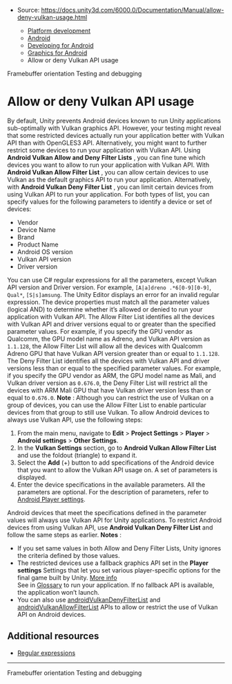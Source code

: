 * Source: https://docs.unity3d.com/6000.0/Documentation/Manual/allow-deny-vulkan-usage.html

  * [Platform development ](https://docs.unity3d.com/6000.0/Documentation/Manual/PlatformSpecific.html)
  * [Android](https://docs.unity3d.com/6000.0/Documentation/Manual/android.html)
  * [Developing for Android](https://docs.unity3d.com/6000.0/Documentation/Manual/android-developing.html)
  * [Graphics for Android](https://docs.unity3d.com/6000.0/Documentation/Manual/android-graphics.html)
  * Allow or deny Vulkan API usage


[](https://docs.unity3d.com/6000.0/Documentation/Manual/vulkan-swapchain-pre-rotation.html)
Framebuffer orientation
[](https://docs.unity3d.com/6000.0/Documentation/Manual/android-testing-and-debugging.html)
Testing and debugging
# Allow or deny Vulkan API usage
By default, Unity prevents Android devices known to run Unity applications sub-optimally with Vulkan graphics API. However, your testing might reveal that some restricted devices actually run your application better with Vulkan API than with OpenGLES3 API. Alternatively, you might want to further restrict some devices to run your application with Vulkan API. Using **Android Vulkan Allow and Deny Filter Lists** , you can fine tune which devices you want to allow to run your application with Vulkan API.
With **Android Vulkan Allow Filter List** , you can allow certain devices to use Vulkan as the default graphics API to run your application. Alternatively, with **Android Vulkan Deny Filter List** , you can limit certain devices from using Vulkan API to run your application. For both types of list, you can specify values for the following parameters to identify a device or set of devices:
  * Vendor
  * Device Name
  * Brand
  * Product Name
  * Android OS version
  * Vulkan API version
  * Driver version


You can use C# regular expressions for all the parameters, except Vulkan API version and Driver version. For example, `[A|a]dreno .*6[0-9][0-9]`, `Qual*`, `[S|s]amsung`. The Unity Editor displays an error for an invalid regular expression. 
The device properties must match all the parameter values (logical AND) to determine whether it’s allowed or denied to run your application with Vulkan API. The Allow Filter List identifies all the devices with Vulkan API and driver versions equal to or greater than the specified parameter values. For example, if you specify the GPU vendor as Qualcomm, the GPU model name as Adreno, and Vulkan API version as `1.1.128`, the Allow Filter List will allow all the devices with Qualcomm Adreno GPU that have Vulkan API version greater than or equal to `1.1.128`.
The Deny Filter List identifies all the devices with Vulkan API and driver versions less than or equal to the specified parameter values. For example, if you specify the GPU vendor as ARM, the GPU model name as Mali, and Vulkan driver version as `0.676.0`, the Deny Filter List will restrict all the devices with ARM Mali GPU that have Vulkan driver version less than or equal to `0.676.0`. 
**Note** : Although you can restrict the use of Vulkan on a group of devices, you can use the Allow Filter List to enable particular devices from that group to still use Vulkan.
To allow Android devices to always use Vulkan API, use the following steps:
  1. From the main menu, navigate to **Edit** > **Project Settings** > **Player** > **Android settings** > **Other Settings**.
  2. In the **Vulkan Settings** section, go to **Android Vulkan Allow Filter List** and use the foldout (triangle) to expand it.
  3. Select the **Add** (+) button to add specifications of the Android device that you want to allow the Vulkan API usage on. A set of parameters is displayed.
  4. Enter the device specifications in the available parameters. All the parameters are optional. For the description of parameters, refer to [Android Player settings](https://docs.unity3d.com/6000.0/Documentation/Manual/class-PlayerSettingsAndroid.html#DenyFilterList).


Android devices that meet the specifications defined in the parameter values will always use Vulkan API for Unity applications. 
To restrict Android devices from using Vulkan API, use **Android Vulkan Deny Filter List** and follow the same steps as earlier.
**Notes** : 
  * If you set same values in both Allow and Deny Filter Lists, Unity ignores the criteria defined by those values.
  * The restricted devices use a fallback graphics API set in the **Player settings** Settings that let you set various player-specific options for the final game built by Unity. [More info](https://docs.unity3d.com/6000.0/Documentation/Manual/class-PlayerSettings.html)  
See in [Glossary](https://docs.unity3d.com/6000.0/Documentation/Manual/Glossary.html#PlayerSettings) to run your application. If no fallback API is available, the application won’t launch.
  * You can also use [androidVulkanDenyFilterList](https://docs.unity3d.com/6000.0/Documentation/ScriptReference/PlayerSettings.Android-androidVulkanDenyFilterList.html) and [androidVulkanAllowFilterList](https://docs.unity3d.com/6000.0/Documentation/ScriptReference/PlayerSettings.Android-androidVulkanAllowFilterList.html) APIs to allow or restrict the use of Vulkan API on Android devices.


## Additional resources
  * [Regular expressions](https://learn.microsoft.com/en-us/dotnet/standard/base-types/regular-expressions)


* * *
[](https://docs.unity3d.com/6000.0/Documentation/Manual/vulkan-swapchain-pre-rotation.html)
Framebuffer orientation
[](https://docs.unity3d.com/6000.0/Documentation/Manual/android-testing-and-debugging.html)
Testing and debugging

